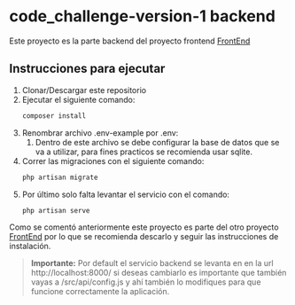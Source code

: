 # code_challenge-version-1 backend

Este proyecto es la parte backend del proyecto frontend [FrontEnd](https://github.com/javiersaavedraalcala/code_challenge-version-1-frontend)

## Instrucciones para ejecutar

1. Clonar/Descargar este repositorio
2. Ejecutar el siguiente comando:
   ````bash
   composer install
3. Renombrar archivo .env-example por .env:
   1. Dentro de este archivo se debe configurar la base de datos que se va a utilizar, para fines practicos se recomienda usar sqlite.
4. Correr las migraciones con el siguiente comando:
   ````bash
   php artisan migrate
5. Por último solo falta levantar el servicio con el comando:
   ````bash
   php artisan serve
   
Como se comentó anteriormente este proyecto es parte del otro proyecto [FrontEnd](https://github.com/javiersaavedraalcala/code_challenge-version-1-frontend) por lo que se recomienda descarlo y seguir las instrucciones de instalación.

> **Importante:** Por default el servicio backend se levanta en en la url http://localhost:8000/ si deseas cambiarlo es importante que también vayas a /src/api/config.js y ahí también lo modifiques para que funcione correctamente la aplicación.
